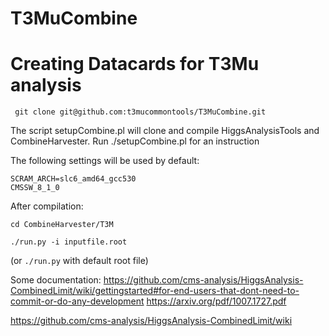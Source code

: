 # T3MuCombine

# Creating Datacards for T3Mu analysis
```
 git clone git@github.com:t3mucommontools/T3MuCombine.git
``` 

The script setupCombine.pl will clone and compile HiggsAnalysisTools and CombineHarvester. 
Run ./setupCombine.pl  for an instruction




The following settings will be used by default:

    SCRAM_ARCH=slc6_amd64_gcc530	
    CMSSW_8_1_0	


After compilation:
```
cd CombineHarvester/T3M
```

```
./run.py -i inputfile.root 
```

(or ```./run.py```  with default root file)







Some documentation:  https://github.com/cms-analysis/HiggsAnalysis-CombinedLimit/wiki/gettingstarted#for-end-users-that-dont-need-to-commit-or-do-any-development
https://arxiv.org/pdf/1007.1727.pdf

https://github.com/cms-analysis/HiggsAnalysis-CombinedLimit/wiki
